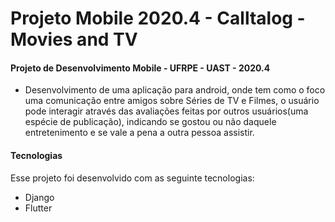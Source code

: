 # Projeto Mobile 2020.4 - Calltalog - Movies and TV
#### Projeto de Desenvolvimento Mobile - UFRPE - UAST - 2020.4

* Desenvolvimento de uma aplicação para android, onde tem como o foco uma comunicação entre amigos sobre Séries de TV e Filmes, o usuário pode interagir através das avaliações feitas por outros usuários(uma espécie de publicação), indicando se gostou ou não daquele entretenimento e se vale a pena a outra pessoa assistir.

#### Tecnologias
Esse projeto foi desenvolvido com as seguinte tecnologias:

* Django
* Flutter
